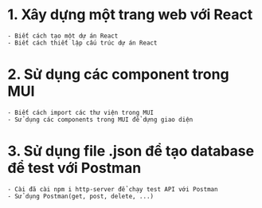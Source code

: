 # 1. Xây dựng một trang web với React

    - Biết cách tạo một dự án React
    - Biết cách thiết lập cấu trúc dự án React

# 2. Sử dụng các component trong MUI

    - Biết cách import các thư viện trong MUI
    - Sử dụng các components trong MUI để dựng giao diện

# 3. Sử dụng file .json để tạo database để test với Postman

    - Cài đã cài npm i http-server để chạy test API với Postman
    - Sử dụng Postman(get, post, delete, ...)
